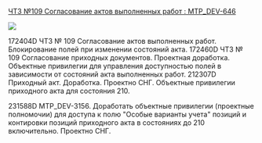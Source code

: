 [ЧТЗ №109 Согласование актов выполненных работ : MTP_DEV-646](https://yt.surgutneftegas.ru:4443/issue/MTP_DEV-646)

![](Pasted%20image%2020250630082022.png)

172404D ЧТЗ № 109 Согласование актов выполненных работ. Блокирование полей при изменении состояний акта.
172460D ЧТЗ № 109 Согласование приходных документов. Проектная доработка. Объектные привилегии для управления доступностью полей в зависимости от состояний акта выполненных работ.
212307D Приходный акт. Доработка. Проектно СНГ. Объектные привилегии приходного акта для состояния 210.

231588D MTP_DEV-3156. Доработать объектные привилегии (проектные полномочии) для доступа к полю "Особые варианты учета" позиций и контировки позиций приходного акта в состояниях до 210 включительно. Проектно СНГ.


